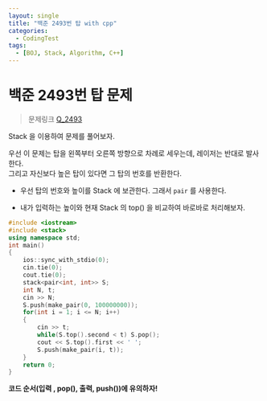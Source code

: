 ```yaml
---
layout: single
title: "백준 2493번 탑 with cpp"
categories:
  - CodingTest
tags:
  - [BOJ, Stack, Algorithm, C++]
---
```


# 백준 2493번 탑 문제

> 문제링크 [Q_2493](https://www.acmicpc.net/problem/2493)

Stack 을 이용하여 문제를 풀어보자.

우선 이 문제는 탑을 왼쪽부터 오른쪽 방향으로 차례로 세우는데, 레이저는 반대로 발사한다. <br>
그리고 자신보다 높은 탑이 있다면 그 탑의 번호를 반환한다.

 - 우선 탑의 번호와 높이를 Stack 에 보관한다. 그래서 `pair` 를 사용한다.

 - 내가 입력하는 높이와 현재 Stack 의 top() 을 비교하여 바로바로 처리해보자.

```cpp
#include <iostream>
#include <stack>
using namespace std;
int main()
{
    ios::sync_with_stdio(0);
    cin.tie(0);
    cout.tie(0);
    stack<pair<int, int>> S;
    int N, t;
    cin >> N;
    S.push(make_pair(0, 100000000));
    for(int i = 1; i <= N; i++)
    {
        cin >> t;
        while(S.top().second < t) S.pop();
        cout << S.top().first << ' ';
        S.push(make_pair(i, t));
    }
    return 0;
}
```

**코드 순서(입력 , pop(), 출력, push())에 유의하자!**
